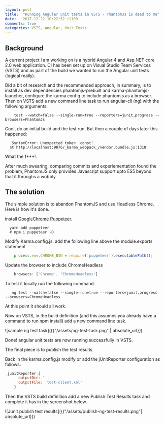 ```yaml
---
layout: post
title:  "Running Angular unit tests in VSTS - PhantomJs is dead to me"
date:   2017-12-22 10:22:52 +1100
comments: true
categories: VSTS, Angular, Unit Tests
---
```



## Background
A current project I am working on is a hybrid Angular 4 and Asp.NET core 2.0 web application. 
CI has been set up on Visual Studio Team Services (VSTS) and as part of the build we wanted to run the Angular unit tests (logical really). 

Did a bit of research and the recommended approach, in summary, is to install as dev dependencies phantomjs-prebuilt and karma-phantomjs-launcher, configure the karma config to include phantomjs as a browser. Then on VSTS add a new  command line task to run angular-cli (ng) with the following arguments: 
```
    test --watch=false --single-run=true --reporters=junit,progress --browsers=PhantomJs
```
Cool, do an initial build and the test run. But then a couple of days later this happened:
```
   SyntaxError: Unexpected token 'const'
  at http://localhost:9876/_karma_webpack_/vendor.bundle.js:1318
```
What the f***!. 

After much swearing, comparing commits and experiementation found the problem, PhantomJS only provides Javascript support upto ES5 beyond that it throughs a wobbly.

## The solution
The simple solution is to abandon PhantomJS and use Headless Chrome. 
Here is how it's done.

 install [GoogleChrome Puppeteer](https://github.com/GoogleChrome/puppeteer).
```
  yarn add puppeteer
  # npm i puppeteer -D
```
Modify Karma.config.js. add the following line above the module.exports statement
```JavaScript
    process.env.CHROME_BIN = require('puppeteer').executablePath();
```
Update the browser to include ChromeHeadless
```JavaScript
    browsers: ['Chrome', 'ChromeHeadless']
```
To test it locally run the following command.
```
   ng test --watch=false --single-run=true --reporters=junit,progress --browsers=ChromeHeadless
```
At this point it should all work.

Now on VSTS, in the build definition (and this assumes you already have a command to run npm install) add a new command line task.

![sample ng test task]({{"/assets/ng-test-task.png" | absolute_url}})

Done! angular unit tests are now running successfully in VSTS.

The final piece is to publish the test results.

Back in the karma.config.js modify or add the jUnitReporter configuration as follows:
```JavaScript
 junitReporter:{
      outputDir: '',
      outputFile: 'test-client.xml'
    }
```
Then the VSTS build definition add a new Publish Test Results task and complete it has in the screenshot below.

![Junit publish test results]({{"/assets/publish-ng-test-results.png"| absolute_url}})



